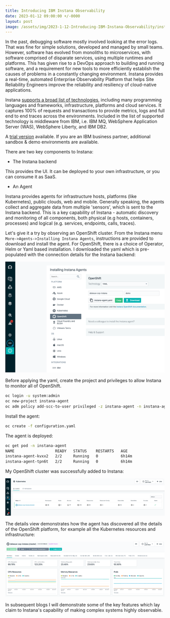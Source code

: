 ```yaml
---
title: Introducing IBM Instana Observability
date: 2023-01-12 09:00:00 +/-0000
layout: post
image: /assets/img/2023-1-12-Introducing-IBM-Instana-Observability/instana.png
---
```

In the past, debugging software mostly involved looking at the error logs.  That was fine for simple solutions, developed and managed by small teams.  However, software has evolved from monoliths to microservices, with software comprised of disparate services, using multiple runtimes and platforms.  This has given rise to a DevOps approach to building and running software, and a requirement for new tools to more efficiently establish the causes of problems in a constantly changing environment.  Instana provides a real-time, automated Enterprise Observability Platform that helps Site Reliability Engineers improve the reliability and resiliency of cloud-native applications.

Instana [supports a broad list of technologies](https://www.instana.com/supported-technologies/), including many programming languages and frameworks, infrastructure, platforms and cloud services.  It captures 100% of requests and transactions to provide metrics, logs and full end to end traces across the environments.  Included in the list of supported technology is middleware from IBM, i.e. IBM MQ, WebSphere Application Server (WAS), WebSphere Liberty, and IBM DB2.

 A [trial version](https://www.instana.com/trial/) available.  If you are an IBM business partner, additional sandbox & demo environments are available.

There are two key components to Instana: 

* The Instana backend

This provides the UI.  It can be deployed to your own infrastructure, or you can consume it as SaaS.

* An Agent

Instana provides agents for infrastructure hosts, platforms (like Kubernetes), public clouds, web and mobile.  Generally speaking, the agents collect and aggregate data from multiple 'sensors', which is sent to the Instana backend.  This is a key capability of Instana - automatic discovery and monitoring of all components, both physical (e.g hosts, containers, processes) and logical (e.g. services, endpoints, calls, traces).

Let's give it a try by observing an OpenShift cluster.  From the Instana menu `More->Agents->Installing Instana Agents`, instructions are provided to download and install the agent.  For OpenShift, there is a choice of Operator, Helm or Yaml based installation.  I downloaded the yaml which is pre-populated with the connection details for the Instana backend:

![instanaInstallAgent](/assets/img/2023-1-12-Introducing-IBM-Instana-Observability/l1-instanaInstallAgent.png)

Before applying the yaml, create the project and privileges to allow Instana to monitor all of OpenShift.

```sh
oc login -u system:admin
oc new-project instana-agent
oc adm policy add-scc-to-user privileged -z instana-agent -n instana-agent
```

Install the agent:

```sh
oc create -f configuration.yaml
```

The agent is deployed:

```sh
oc get pod -n instana-agent
NAME                  READY   STATUS    RESTARTS   AGE
instana-agent-kvxx2   2/2     Running   0          6h14m
instana-agent-tpn6t   2/2     Running   0          6h14m
```

My OpenShift cluster was successfully added to Instana:

![clusterAdded](/assets/img/2023-1-12-Introducing-IBM-Instana-Observability/l1-clusterAdded.png)

The details view demonstrates how the agent has discovered all the details of the OpenShift platform, for example all the Kubernetes resources and infrastructure:

![clusterDetails](/assets/img/2023-1-12-Introducing-IBM-Instana-Observability/l1-clusterDetails.png)

In subsequent blogs I will demonstrate some of the key features which lay claim to Instana's capability of making complex systems highly observable.